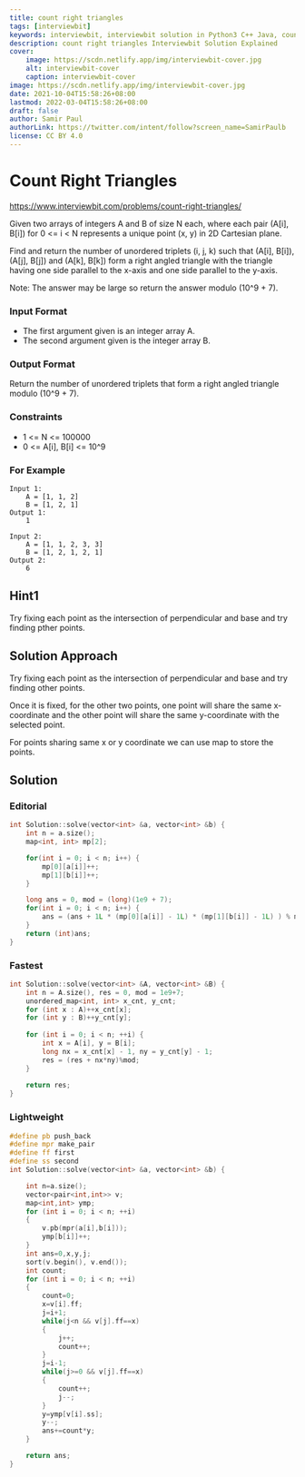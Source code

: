 ```yaml
---
title: count right triangles
tags: [interviewbit]
keywords: interviewbit, interviewbit solution in Python3 C++ Java, count right triangles solution
description: count right triangles Interviewbit Solution Explained
cover:
    image: https://scdn.netlify.app/img/interviewbit-cover.jpg
    alt: interviewbit-cover
    caption: interviewbit-cover
image: https://scdn.netlify.app/img/interviewbit-cover.jpg
date: 2021-10-04T15:58:26+08:00
lastmod: 2022-03-04T15:58:26+08:00
draft: false
author: Samir Paul
authorLink: https://twitter.com/intent/follow?screen_name=SamirPaulb
license: CC BY 4.0
---
```


# Count Right Triangles

https://www.interviewbit.com/problems/count-right-triangles/

Given two arrays of integers A and B of size N each, where each pair (A[i], B[i]) for 0 <= i < N
represents a unique point (x, y) in 2D Cartesian plane.

Find and return the number of unordered triplets (i, j, k) such that (A[i], B[i]), (A[j], B[j]) and (A[k], B[k])
form a right angled triangle with the triangle having one side parallel to the x-axis and one side parallel to the y-axis.

Note: The answer may be large so return the answer modulo (10^9 + 7).

### Input Format

* The first argument given is an integer array A.
* The second argument given is the integer array B.

### Output Format

Return the number of unordered triplets that form a right angled triangle modulo (10^9 + 7).

### Constraints

* 1 <= N <= 100000
* 0 <= A[i], B[i] <= 10^9 

### For Example
```
Input 1:
    A = [1, 1, 2]
    B = [1, 2, 1]
Output 1:
    1

Input 2:
    A = [1, 1, 2, 3, 3]
    B = [1, 2, 1, 2, 1]
Output 2:
    6
```

## Hint1
Try fixing each point as the intersection of perpendicular and base and try finding pther points.

## Solution Approach

Try fixing each point as the intersection of perpendicular and base and try finding other points.

Once it is fixed, for the other two points, one point will share the same x-coordinate and the other point will share the same 
y-coordinate with the selected point.

For points sharing same x or y coordinate we can use map to store the points.

## Solution
### Editorial
```cpp
int Solution::solve(vector<int> &a, vector<int> &b) {
    int n = a.size();
    map<int, int> mp[2];

    for(int i = 0; i < n; i++) {
        mp[0][a[i]]++;
        mp[1][b[i]]++;
    }

    long ans = 0, mod = (long)(1e9 + 7);
    for(int i = 0; i < n; i++) {
        ans = (ans + 1L * (mp[0][a[i]] - 1L) * (mp[1][b[i]] - 1L) ) % mod;
    }
    return (int)ans;
}
```

### Fastest
```cpp
int Solution::solve(vector<int> &A, vector<int> &B) {
    int n = A.size(), res = 0, mod = 1e9+7;
    unordered_map<int, int> x_cnt, y_cnt;
    for (int x : A)++x_cnt[x];
    for (int y : B)++y_cnt[y];
    
    for (int i = 0; i < n; ++i) {
        int x = A[i], y = B[i];
        long nx = x_cnt[x] - 1, ny = y_cnt[y] - 1;
        res = (res + nx*ny)%mod;
    }
    
    return res;
}
```

### Lightweight
```cpp
#define pb push_back
#define mpr make_pair
#define ff first
#define ss second
int Solution::solve(vector<int> &a, vector<int> &b) {

    int n=a.size();
    vector<pair<int,int>> v;
    map<int,int> ymp;
    for (int i = 0; i < n; ++i)
    {
        v.pb(mpr(a[i],b[i]));
        ymp[b[i]]++;
    }
    int ans=0,x,y,j;
    sort(v.begin(), v.end());
    int count;
    for (int i = 0; i < n; ++i)
    {
        count=0;
        x=v[i].ff;
        j=i+1;
        while(j<n && v[j].ff==x)
        {
            j++;
            count++;
        }
        j=i-1;
        while(j>=0 && v[j].ff==x)
        {
            count++;
            j--;
        }
        y=ymp[v[i].ss];
        y--;
        ans+=count*y;
    }

    return ans;
}
```


